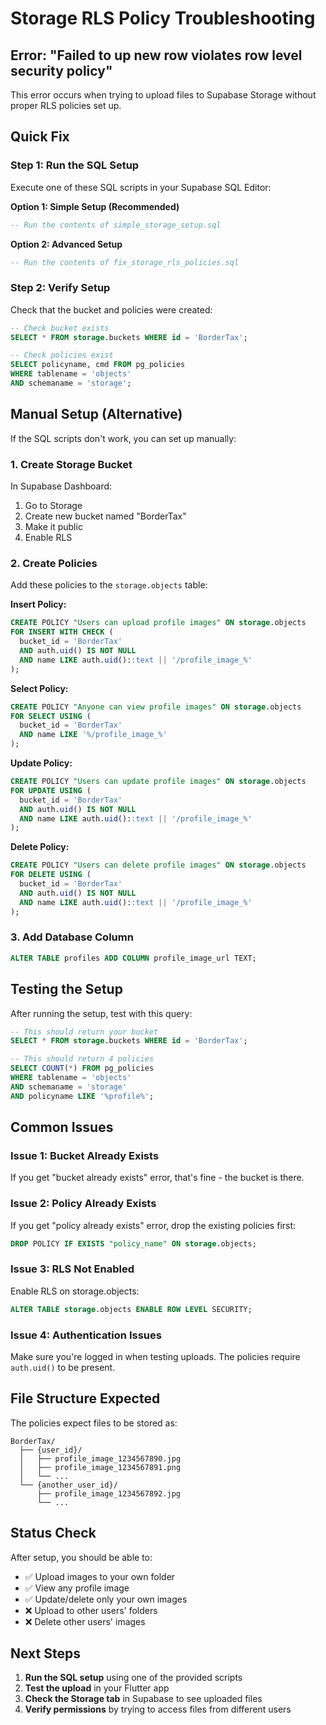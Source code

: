 # Storage RLS Policy Troubleshooting

## Error: "Failed to up new row violates row level security policy"

This error occurs when trying to upload files to Supabase Storage without proper RLS policies set up.

## Quick Fix

### Step 1: Run the SQL Setup
Execute one of these SQL scripts in your Supabase SQL Editor:

**Option 1: Simple Setup (Recommended)**
```sql
-- Run the contents of simple_storage_setup.sql
```

**Option 2: Advanced Setup**
```sql
-- Run the contents of fix_storage_rls_policies.sql
```

### Step 2: Verify Setup
Check that the bucket and policies were created:

```sql
-- Check bucket exists
SELECT * FROM storage.buckets WHERE id = 'BorderTax';

-- Check policies exist
SELECT policyname, cmd FROM pg_policies 
WHERE tablename = 'objects' 
AND schemaname = 'storage';
```

## Manual Setup (Alternative)

If the SQL scripts don't work, you can set up manually:

### 1. Create Storage Bucket
In Supabase Dashboard:
1. Go to Storage
2. Create new bucket named "BorderTax"
3. Make it public
4. Enable RLS

### 2. Create Policies
Add these policies to the `storage.objects` table:

**Insert Policy:**
```sql
CREATE POLICY "Users can upload profile images" ON storage.objects
FOR INSERT WITH CHECK (
  bucket_id = 'BorderTax' 
  AND auth.uid() IS NOT NULL
  AND name LIKE auth.uid()::text || '/profile_image_%'
);
```

**Select Policy:**
```sql
CREATE POLICY "Anyone can view profile images" ON storage.objects
FOR SELECT USING (
  bucket_id = 'BorderTax'
  AND name LIKE '%/profile_image_%'
);
```

**Update Policy:**
```sql
CREATE POLICY "Users can update profile images" ON storage.objects
FOR UPDATE USING (
  bucket_id = 'BorderTax' 
  AND auth.uid() IS NOT NULL
  AND name LIKE auth.uid()::text || '/profile_image_%'
);
```

**Delete Policy:**
```sql
CREATE POLICY "Users can delete profile images" ON storage.objects
FOR DELETE USING (
  bucket_id = 'BorderTax' 
  AND auth.uid() IS NOT NULL
  AND name LIKE auth.uid()::text || '/profile_image_%'
);
```

### 3. Add Database Column
```sql
ALTER TABLE profiles ADD COLUMN profile_image_url TEXT;
```

## Testing the Setup

After running the setup, test with this query:
```sql
-- This should return your bucket
SELECT * FROM storage.buckets WHERE id = 'BorderTax';

-- This should return 4 policies
SELECT COUNT(*) FROM pg_policies 
WHERE tablename = 'objects' 
AND schemaname = 'storage'
AND policyname LIKE '%profile%';
```

## Common Issues

### Issue 1: Bucket Already Exists
If you get "bucket already exists" error, that's fine - the bucket is there.

### Issue 2: Policy Already Exists
If you get "policy already exists" error, drop the existing policies first:
```sql
DROP POLICY IF EXISTS "policy_name" ON storage.objects;
```

### Issue 3: RLS Not Enabled
Enable RLS on storage.objects:
```sql
ALTER TABLE storage.objects ENABLE ROW LEVEL SECURITY;
```

### Issue 4: Authentication Issues
Make sure you're logged in when testing uploads. The policies require `auth.uid()` to be present.

## File Structure Expected

The policies expect files to be stored as:
```
BorderTax/
  ├── {user_id}/
  │   ├── profile_image_1234567890.jpg
  │   ├── profile_image_1234567891.png
  │   └── ...
  └── {another_user_id}/
      ├── profile_image_1234567892.jpg
      └── ...
```

## Status Check

After setup, you should be able to:
- ✅ Upload images to your own folder
- ✅ View any profile image
- ✅ Update/delete only your own images
- ❌ Upload to other users' folders
- ❌ Delete other users' images

## Next Steps

1. **Run the SQL setup** using one of the provided scripts
2. **Test the upload** in your Flutter app
3. **Check the Storage tab** in Supabase to see uploaded files
4. **Verify permissions** by trying to access files from different users